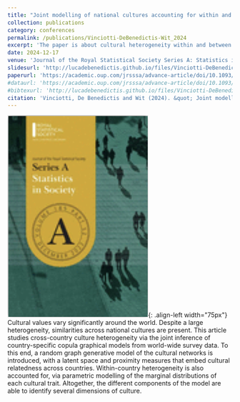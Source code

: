 ```yaml
---
title: "Joint modelling of national cultures accounting for within and between-country heterogeneity"
collection: publications
category: conferences
permalink: /publications/Vinciotti-DeBenedictis-Wit_2024
excerpt: 'The paper is about cultural heterogeneity within and between countries.'
date: 2024-12-17
venue: 'Journal of the Royal Statistical Society Series A: Statistics in Society'
slidesurl: 'http://lucadebenedictis.github.io/files/Vinciotti-DeBenedictis-Wit_2024 - Slides.pdf'
paperurl: 'https://academic.oup.com/jrsssa/advance-article/doi/10.1093/jrsssa/qnae131/7926816'
#dataurl: 'https://academic.oup.com/jrsssa/advance-article/doi/10.1093/jrsssa/qnae131/7926816'
#bibtexurl: 'http://lucadebenedictis.github.io/files/Vinciotti-DeBenedictis-Wit_2024.bib'
citation: 'Vinciotti, De Benedictis and Wit (2024). &quot; Joint modelling of national cultures accounting for within and between-country heterogeneity &quot; <i>Journal of the Royal Statistical Society Series A: Statistics in Society</i>.'
---
```

![Pub1](/images/JRSSSA.png){: .align-left width="75px"} Cultural values vary significantly around the world. Despite a large heterogeneity, similarities across national cultures are present. This article studies cross-country culture heterogeneity via the joint inference of country-specific copula graphical models from world-wide survey data. To this end, a random graph generative model of the cultural networks is introduced, with a latent space and proximity measures that embed cultural relatedness across countries. Within-country heterogeneity is also accounted for, via parametric modelling of the marginal distributions of each cultural trait. Altogether, the different components of the model are able to identify several dimensions of culture.
